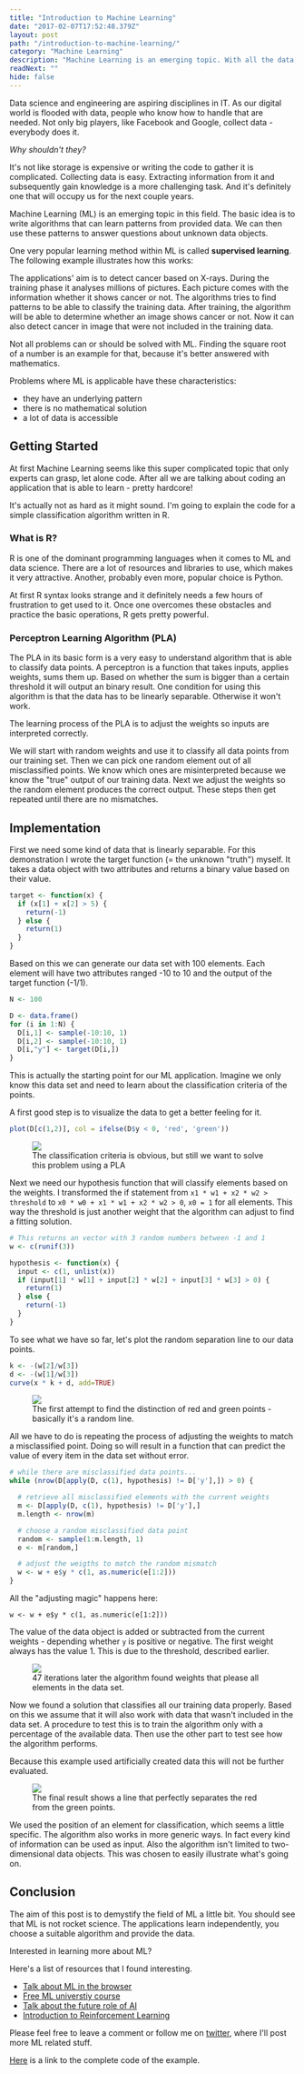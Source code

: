 ```yaml
---
title: "Introduction to Machine Learning"
date: "2017-02-07T17:52:48.379Z"
layout: post
path: "/introduction-to-machine-learning/"
category: "Machine Learning"
description: "Machine Learning is an emerging topic. With all the data that is available today we need to know what to do with it. This introduction guides you through the idea and code of a simple classification learning algorithm."
readNext: ""
hide: false
---
```


Data science and engineering are aspiring disciplines in IT.
As our digital world is flooded with data, people who know how to handle that are needed.
Not only big players, like Facebook and Google, collect data - everybody does it.

*Why shouldn't they?*

It's not like storage is expensive or writing the code to gather it is complicated.
Collecting data is easy.
Extracting information from it and subsequently gain knowledge is a more challenging task.
And it's definitely one that will occupy us for the next couple years.

Machine Learning (ML) is an emerging topic in this field.
The basic idea is to write algorithms that can learn patterns from provided data.
We can then use these patterns to answer questions about unknown data objects.

One very popular learning method within ML is called **supervised learning**.
The following example illustrates how this works:

The applications' aim is to detect cancer based on X-rays.
During the training phase it analyses millions of pictures.
Each picture comes with the information whether it shows cancer or not.
The algorithms tries to find patterns to be able to classify the training data.
After training, the algorithm will be able to determine whether an image shows cancer or not.
Now it can also detect cancer in image that were not included in the training data.

Not all problems can or should be solved with ML.
Finding the square root of a number is an example for that, because it's better answered with mathematics.

Problems where ML is applicable have these characteristics:
- they have an underlying pattern
- there is no mathematical solution
- a lot of data is accessible

## Getting Started
At first Machine Learning seems like this super complicated topic that only experts can grasp, let alone code.
After all we are talking about coding an application that is able to learn - pretty hardcore!

It's actually not as hard as it might sound.
I'm going to explain the code for a simple classification algorithm written in R.

### What is R?
R is one of the dominant programming languages when it comes to ML and data science.
There are a lot of resources and libraries to use, which makes it very attractive.
Another, probably even more, popular choice is Python.

At first R syntax looks strange and it definitely needs a few hours of frustration to get used to it.
Once one overcomes these obstacles and practice the basic operations, R gets pretty powerful.

### Perceptron Learning Algorithm (PLA)
The PLA in its basic form is a very easy to understand algorithm that is able to classify data points.
A perceptron is a function that takes inputs, applies weights, sums them up.
Based on whether the sum is bigger than a certain threshold it will output an binary result.
One condition for using this algorithm is that the data has to be linearly separable.
Otherwise it won't work.

The learning process of the PLA is to adjust the weights so inputs are interpreted correctly.

We will start with random weights and use it to classify all data points from our training set.
Then we can pick one random element out of all misclassified points.
We know which ones are misinterpreted because we know the "true" output of our training data.
Next we adjust the weights so the random element produces the correct output.
These steps then get repeated until there are no mismatches.

## Implementation
First we need some kind of data that is linearly separable.
For this demonstration I wrote the target function (= the unknown "truth") myself.
It takes a data object with two attributes and returns a binary value based on their value.

```R
target <- function(x) {
  if (x[1] + x[2] > 5) {
    return(-1)
  } else {
    return(1)
  }
}
```

Based on this we can generate our data set with 100 elements.
Each element will have two attributes ranged -10 to 10 and the output of the target function (-1/1).

```R
N <- 100

D <- data.frame()
for (i in 1:N) {
  D[i,1] <- sample(-10:10, 1)
  D[i,2] <- sample(-10:10, 1)
  D[i,"y"] <- target(D[i,])
}
```

This is actually the starting point for our ML application.
Imagine we only know this data set and need to learn about the classification criteria of the points.

A first good step is to visualize the data to get a better feeling for it.
```R
plot(D[c(1,2)], col = ifelse(D$y < 0, 'red', 'green'))
```

<figure>
    <img src="./trainingData.png"></img>
    <figcaption>The classification criteria is obvious, but still we want to solve this problem using a PLA</figcaption>
</figure>

Next we need our hypothesis function that will classify elements based on the weights.
I transformed the if statement from `x1 * w1 + x2 * w2 > threshold` to `x0 * w0 + x1 * w1 + x2 * w2 > 0`, `x0 = 1` for all elements.
This way the threshold is just another weight that the algorithm can adjust to find a fitting solution.

```R
# This returns an vector with 3 random numbers between -1 and 1
w <- c(runif(3))

hypothesis <- function(x) {
  input <- c(1, unlist(x))
  if (input[1] * w[1] + input[2] * w[2] + input[3] * w[3] > 0) {
    return(1)
  } else {
    return(-1)
  }
}
```

To see what we have so far, let's plot the random separation line to our data points.

```R
k <- -(w[2]/w[3])
d <- -(w[1]/w[3])
curve(x * k + d, add=TRUE)
```

<figure>
    <img src="./randomWeights.png"></img>
    <figcaption>The first attempt to find the distinction of red and green points - basically it's a random line.</figcaption>
</figure>

All we have to do is repeating the process of adjusting the weights to match a misclassified point.
Doing so will result in a function that can predict the value of every item in the data set without error.

```R
# while there are misclassified data points...
while (nrow(D[apply(D, c(1), hypothesis) != D['y'],]) > 0) {

  # retrieve all misclassified elements with the current weights
  m <- D[apply(D, c(1), hypothesis) != D['y'],]
  m.length <- nrow(m)

  # choose a random misclassified data point
  random <- sample(1:m.length, 1)
  e <- m[random,]

  # adjust the weigths to match the random mismatch
  w <- w + e$y * c(1, as.numeric(e[1:2]))
}
```

All the "adjusting magic" happens here:

`w <- w + e$y * c(1, as.numeric(e[1:2]))`

The value of the data object is added or subtracted from the current weights - depending whether `y` is positive or negative.
The first weight always has the value 1.
This is due to the threshold, described earlier.

<figure>
    <img src="./iterations.png"></img>
    <figcaption>47 iterations later the algorithm found weights that please all elements in the data set.</figcaption>
</figure>

Now we found a solution that classifies all our training data properly.
Based on this we assume that it will also work with data that wasn't included in the data set.
A procedure to test this is to train the algorithm only with a percentage of the available data.
Then use the other part to test see how the algorithm performs.

Because this example used artificially created data this will not be further evaluated.

<figure>
    <img src="./final.png"></img>
    <figcaption>The final result shows a line that perfectly separates the red from the green points.</figcaption>
</figure>

We used the position of an element for classification, which seems a little specific.
The algorithm also works in more generic ways.
In fact every kind of information can be used as input.
Also the algorithm isn't limited to two-dimensional data objects.
This was chosen to easily illustrate what's going on.

## Conclusion
The aim of this post is to demystify the field of ML a little bit.
You should see that ML is not rocket science.
The applications learn independently, you choose a suitable algorithm and provide the data.

Interested in learning more about ML?

Here's a list of resources that I found interesting.
- [Talk about ML in the browser](https://www.youtube.com/watch?v=VQRzWiscu4U)
- [Free ML universtiy course](https://www.work.caltech.edu/telecourse.html)
- [Talk about the future role of AI](https://www.ted.com/talks/kevin_kelly_how_ai_can_bring_on_a_second_industrial_revolution)
- [Introduction to Reinforcement Learning](https://deeplearning4j.org/reinforcementlearning.html)

Please feel free to leave a comment or follow me on [twitter](https://twitter.com/simon_rsp), where I'll post more ML related stuff.

[Here](https://gist.github.com/abisz/45108a0177781f7790169797800ce176) is a link to the complete code of the example.